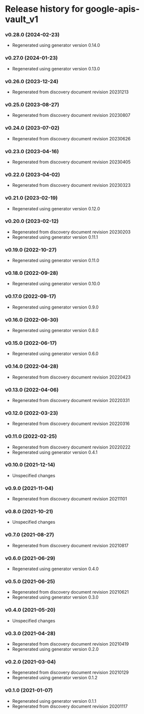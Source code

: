 # Release history for google-apis-vault_v1

### v0.28.0 (2024-02-23)

* Regenerated using generator version 0.14.0

### v0.27.0 (2024-01-23)

* Regenerated using generator version 0.13.0

### v0.26.0 (2023-12-24)

* Regenerated from discovery document revision 20231213

### v0.25.0 (2023-08-27)

* Regenerated from discovery document revision 20230807

### v0.24.0 (2023-07-02)

* Regenerated from discovery document revision 20230626

### v0.23.0 (2023-04-16)

* Regenerated from discovery document revision 20230405

### v0.22.0 (2023-04-02)

* Regenerated from discovery document revision 20230323

### v0.21.0 (2023-02-19)

* Regenerated using generator version 0.12.0

### v0.20.0 (2023-02-12)

* Regenerated from discovery document revision 20230203
* Regenerated using generator version 0.11.1

### v0.19.0 (2022-10-27)

* Regenerated using generator version 0.11.0

### v0.18.0 (2022-09-28)

* Regenerated using generator version 0.10.0

### v0.17.0 (2022-09-17)

* Regenerated using generator version 0.9.0

### v0.16.0 (2022-06-30)

* Regenerated using generator version 0.8.0

### v0.15.0 (2022-06-17)

* Regenerated using generator version 0.6.0

### v0.14.0 (2022-04-28)

* Regenerated from discovery document revision 20220423

### v0.13.0 (2022-04-06)

* Regenerated from discovery document revision 20220331

### v0.12.0 (2022-03-23)

* Regenerated from discovery document revision 20220316

### v0.11.0 (2022-02-25)

* Regenerated from discovery document revision 20220222
* Regenerated using generator version 0.4.1

### v0.10.0 (2021-12-14)

* Unspecified changes

### v0.9.0 (2021-11-04)

* Regenerated from discovery document revision 20211101

### v0.8.0 (2021-10-21)

* Unspecified changes

### v0.7.0 (2021-08-27)

* Regenerated from discovery document revision 20210817

### v0.6.0 (2021-06-29)

* Regenerated using generator version 0.4.0

### v0.5.0 (2021-06-25)

* Regenerated from discovery document revision 20210621
* Regenerated using generator version 0.3.0

### v0.4.0 (2021-05-20)

* Unspecified changes

### v0.3.0 (2021-04-28)

* Regenerated from discovery document revision 20210419
* Regenerated using generator version 0.2.0

### v0.2.0 (2021-03-04)

* Regenerated from discovery document revision 20210129
* Regenerated using generator version 0.1.2

### v0.1.0 (2021-01-07)

* Regenerated using generator version 0.1.1
* Regenerated from discovery document revision 20201117

